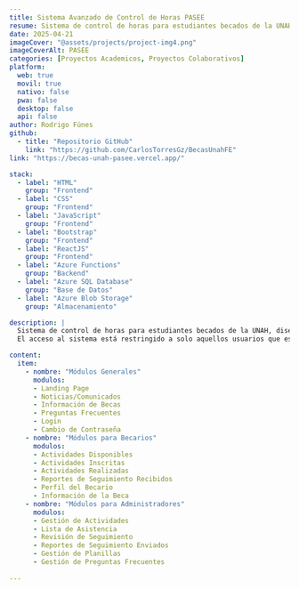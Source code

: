 ```yaml
---
title: Sistema Avanzado de Control de Horas PASEE
resume: Sistema de control de horas para estudiantes becados de la UNAH y personal administrativo del programa PASEE de VOAE.
date: 2025-04-21
imageCover: "@assets/projects/project-img4.png"
imageCoverAlt: PASEE
categories: [Proyectos Academicos, Proyectos Colaborativos]
platform:
  web: true
  movil: true
  nativo: false
  pwa: false
  desktop: false
  api: false
author: Rodrigo Fúnes
github: 
  - title: "Repositorio GitHub"
    link: "https://github.com/CarlosTorresGz/BecasUnahFE"
link: "https://becas-unah-pasee.vercel.app/"

stack:
  - label: "HTML"
    group: "Frontend"
  - label: "CSS"
    group: "Frontend"
  - label: "JavaScript"
    group: "Frontend"
  - label: "Bootstrap"
    group: "Frontend"
  - label: "ReactJS"
    group: "Frontend"
  - label: "Azure Functions"
    group: "Backend"
  - label: "Azure SQL Database"
    group: "Base de Datos"
  - label: "Azure Blob Storage"
    group: "Almacenamiento"

description: |
  Sistema de control de horas para estudiantes becados de la UNAH, diseñado para facilitar la gestión y seguimiento de las horas beca. Este sistema permite a los estudiantes registrar sus horas, así como al personal administrativo revisar dichas horas. Con una interfaz intuitiva y funcionalidades avanzadas, el sistema optimiza el proceso de control y seguimiento de horas.
  El acceso al sistema está restringido a solo aquellos usuarios que estén registrados y autenticados, con permisos diferenciados según su rol (becario o administrador). Para la autentificación de los usuarios se utiliza un sistema basado en tokens (JWT) brindando al sistema una mejor seguridad.

content:
  item:
    - nombre: "Módulos Generales"
      modulos:
      - Landing Page
      - Noticias/Comunicados
      - Información de Becas
      - Preguntas Frecuentes
      - Login
      - Cambio de Contraseña
    - nombre: "Módulos para Becarios"
      modulos:
      - Actividades Disponibles
      - Actividades Inscritas
      - Actividades Realizadas
      - Reportes de Seguimiento Recibidos
      - Perfil del Becario
      - Información de la Beca
    - nombre: "Módulos para Administradores"
      modulos:
      - Gestión de Actividades
      - Lista de Asistencia
      - Revisión de Seguimiento
      - Reportes de Seguimiento Enviados
      - Gestión de Planillas
      - Gestión de Preguntas Frecuentes
  
---
```


